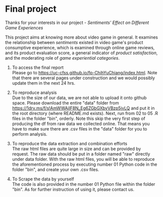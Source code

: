 # Final project
Thanks for your interests in our project - *Sentiments' Effect on Different Game Experiences*

This project aims at knowing more about video game in general. It examines the relationship between *sentiments* existed in video game's product consumptive experience, which is examined through online game reviews, and its product evaluation score, a general indicator of *product satisfaction*, and the moderating role of *game experiential categories*.

1. To access the final report  
Please go to https://uc-cfss.github.io/fp-ChihYuChiang/index.html. Note that there are several pages under construction and we would possibly update them in the next 24 hrs.

1. To reproduce analysis  
Due to the size of our data, we are not able to upload it onto github space. Please download the entire "data" folder from https://1drv.ms/f/s!AmWWAiIF8N_Eg6ZGbGXbvVBzp5jvLQ and put it in the root directory (where README.md exists). Next, run from 02 to 05 .R files in the folder "bin", orderly. Note this skip the very first step of producing the df from raw data we collected online. That means you have to make sure there are .csv files in the "data" folder for you to perform analysis.

1. To reproduce the data extraction and combination efforts  
The raw html files are quite large in size and can be provided by request. The raw data should be put in a folder named "raw" directly under data folder. With the raw html files, you will be able to reproduce the aforementioned process by executing number 01 Python code in the folder "bin", and create your own .csv files.

1. To Scrape the data by yourself  
The code is also provided in the number 01 Python file within the folder "bin". As for further instruction of using it, please contact us.

